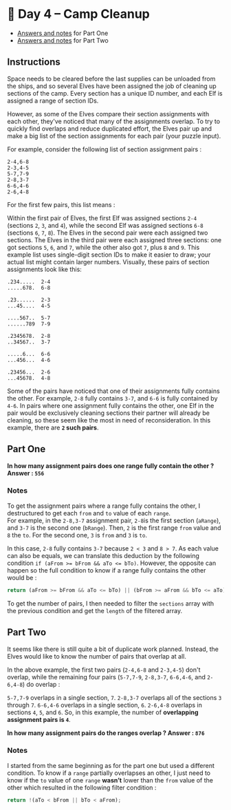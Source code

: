 # 🧹 Day 4 – Camp Cleanup

- [Answers and notes](#part-1) for Part One
- [Answers and notes](#part-2) for Part Two

## Instructions

Space needs to be cleared before the last supplies can be unloaded from the ships, and so several Elves have been assigned the job of cleaning up sections of the camp. Every section has a unique ID number, and each Elf is assigned a range of section IDs.

However, as some of the Elves compare their section assignments with each other, they've noticed that many of the assignments overlap. To try to quickly find overlaps and reduce duplicated effort, the Elves pair up and make a big list of the section assignments for each pair (your puzzle input).

For example, consider the following list of section assignment pairs&nbsp;:

```
2-4,6-8
2-3,4-5
5-7,7-9
2-8,3-7
6-6,4-6
2-6,4-8
```

For the first few pairs, this list means&nbsp;:

Within the first pair of Elves, the first Elf was assigned sections `2-4` (sections `2`, `3`, and `4`), while the second Elf was assigned sections `6-8` (sections `6`, `7`, `8`).
The Elves in the second pair were each assigned two sections.
The Elves in the third pair were each assigned three sections: one got sections `5`, `6`, and `7`, while the other also got `7`, plus `8` and `9`.
This example list uses single-digit section IDs to make it easier to draw; your actual list might contain larger numbers. Visually, these pairs of section assignments look like this:

```
.234.....  2-4
.....678.  6-8

.23......  2-3
...45....  4-5

....567..  5-7
......789  7-9

.2345678.  2-8
..34567..  3-7

.....6...  6-6
...456...  4-6

.23456...  2-6
...45678.  4-8
```

Some of the pairs have noticed that one of their assignments fully contains the other. For example, `2-8` fully contains `3-7`, and `6-6` is fully contained by `4-6`. In pairs where one assignment fully contains the other, one Elf in the pair would be exclusively cleaning sections their partner will already be cleaning, so these seem like the most in need of reconsideration. In this example, there are <b>`2` such pairs</b>.

## Part One

<b>In how many assignment pairs does one range fully contain the other&nbsp;? Answer&nbsp;: `556`</b>

### Notes

To get the assignment pairs where a range fully contains the other, I destructured to get each `from` and `to` value of each `range`.<br />
For example, in the `2-8,3-7` assignment pair, `2-8`is the first section (`aRange`), and `3-7` is the second one (`bRange`). Then, `2` is the first range `from` value and `8` the `to`. For the second one, `3` is `from` and `3` is `to`.

In this case, `2-8` fully contains `3-7` because `2 < 3` and `8 > 7`. As each value can also be equals, we can translate this deduction by the following condition `if (aFrom >= bFrom && aTo <= bTo)`. However, the opposite can happen so the full condition to know if a range fully contains the other would be&nbsp;:

```js
return (aFrom >= bFrom && aTo <= bTo) || (bFrom >= aFrom && bTo <= aTo);
```

To get the number of pairs, I then needed to filter the `sections` array with the previous condition and get the `length` of the filtered array.


## Part Two

It seems like there is still quite a bit of duplicate work planned. Instead, the Elves would like to know the number of pairs that overlap at all.

In the above example, the first two pairs (`2-4,6-8` and `2-3,4-5`) don't overlap, while the remaining four pairs (`5-7,7-9`, `2-8,3-7`, `6-6,4-6`, and `2-6,4-8`) do overlap&nbsp;:

`5-7,7-9` overlaps in a single section, `7`.
`2-8,3-7` overlaps all of the sections `3` through `7`.
`6-6,4-6` overlaps in a single section, `6`.
`2-6,4-8` overlaps in sections `4`, `5`, and `6`.
So, in this example, the number of <b>overlapping assignment pairs is `4`</b>.

<b>In how many assignment pairs do the ranges overlap&nbsp;? Answer&nbsp;: `876`</b>

### Notes

I started from the same beginning as for the part one but used a different condition. To know if a `range` partially overlapses an other, I just need to know if the `to` value of one `range` <b>wasn’t</b> lower than the `from` value of the other which resulted in the following filter condition&nbsp;:

```js
return !(aTo < bFrom || bTo < aFrom);
```